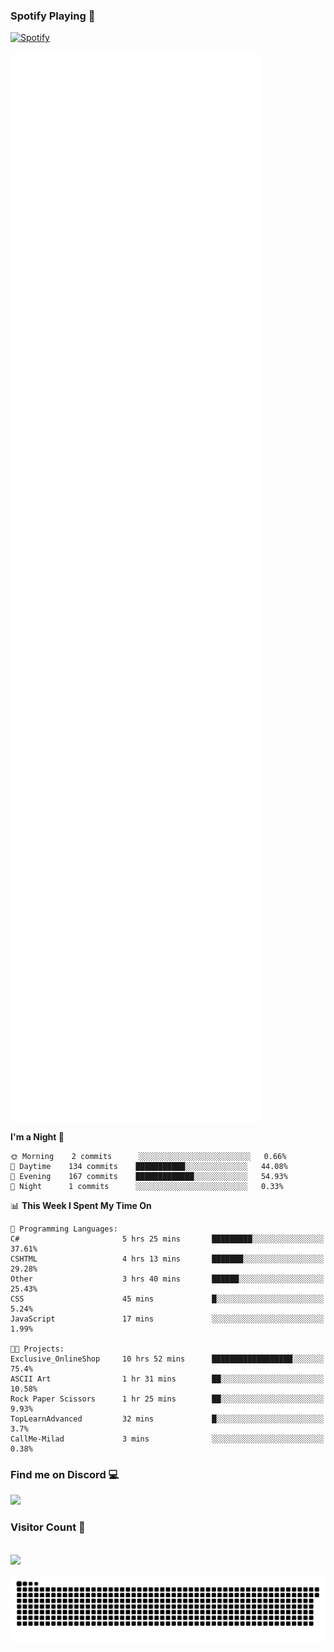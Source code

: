 ### Spotify Playing 🎵
[![Spotify](https://spotify-livestats-callme-milad.vercel.app/api/spotify)](https://open.spotify.com/user/314mrt6dxn5cqoxklh3thbwlr6by)

<img align="center" src="/github-metrics.svg" alt="Metrics" width="400">

<!--START_SECTION:waka-->
**I'm a Night 🦉** 

```text
🌞 Morning    2 commits      ░░░░░░░░░░░░░░░░░░░░░░░░░   0.66% 
🌆 Daytime    134 commits    ███████████░░░░░░░░░░░░░░   44.08% 
🌃 Evening    167 commits    █████████████░░░░░░░░░░░░   54.93% 
🌙 Night      1 commits      ░░░░░░░░░░░░░░░░░░░░░░░░░   0.33%

```


📊 **This Week I Spent My Time On** 

```text
💬 Programming Languages: 
C#                       5 hrs 25 mins       █████████░░░░░░░░░░░░░░░░   37.61% 
CSHTML                   4 hrs 13 mins       ███████░░░░░░░░░░░░░░░░░░   29.28% 
Other                    3 hrs 40 mins       ██████░░░░░░░░░░░░░░░░░░░   25.43% 
CSS                      45 mins             █░░░░░░░░░░░░░░░░░░░░░░░░   5.24% 
JavaScript               17 mins             ░░░░░░░░░░░░░░░░░░░░░░░░░   1.99%

🐱‍💻 Projects: 
Exclusive_OnlineShop     10 hrs 52 mins      ██████████████████░░░░░░░   75.4% 
ASCII Art                1 hr 31 mins        ██░░░░░░░░░░░░░░░░░░░░░░░   10.58% 
Rock Paper Scissors      1 hr 25 mins        ██░░░░░░░░░░░░░░░░░░░░░░░   9.93% 
TopLearnAdvanced         32 mins             █░░░░░░░░░░░░░░░░░░░░░░░░   3.7% 
CallMe-Milad             3 mins              ░░░░░░░░░░░░░░░░░░░░░░░░░   0.38%

```


<!--END_SECTION:waka-->

### Find me on Discord 💻
<a href="https://discord.gg/pQVcABAxAy" rel="nofollow"> 
  <img src="https://discord.c99.nl/widget/theme-2/977957889358573609.png" data-canonical-src="https://discord.c99.nl/widget/theme-2/977957889358573609.png" style="max-width: 100%;"></a>

### Visitor Count 🔢
<p align="left"> 
  <br>
  <img src="https://profile-counter.glitch.me/callme-devil/count.svg" />
</p>

<img src="https://github.com/callme-devil/callme-devil/blob/output/github-contribution-grid-snake.svg" alt="snake" style="max-width: 100%;">
